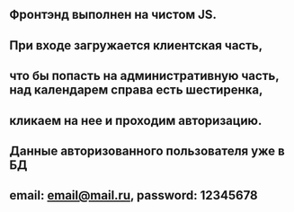 ## Фронтэнд выполнен на чистом JS.
## При входе загружается клиентская часть,
## что бы попасть на административную часть, над календарем справа есть шестиренка,
## кликаем на нее и проходим авторизацию.

## Данные авторизованного пользователя уже в БД
## email: email@mail.ru, password: 12345678
